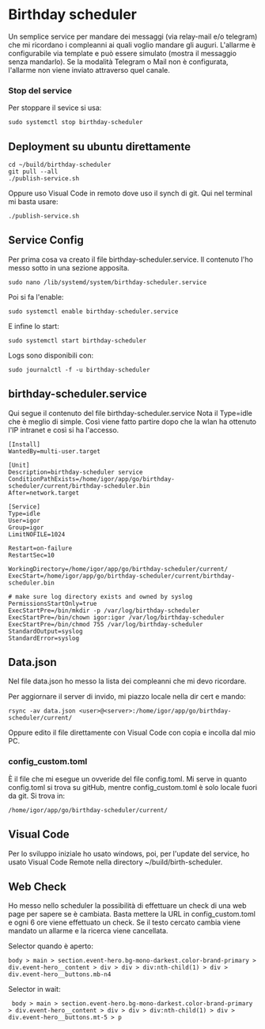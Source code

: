 # Birthday scheduler
Un semplice service per mandare dei messaggi (via relay-mail e/o telegram) che mi 
ricordano i compleanni ai quali voglio mandare gli auguri.
L'allarme è configurabile via template e può essere simulato (mostra il messaggio senza mandarlo). 
Se la modalità Telegram o Mail non è configurata, l'allarme non viene inviato attraverso quel canale.

### Stop del service
Per stoppare il sevice si usa:

    sudo systemctl stop birthday-scheduler

## Deployment su ubuntu direttamente

    cd ~/build/birthday-scheduler
    git pull --all
    ./publish-service.sh
Oppure uso Visual Code in remoto dove uso il synch di git. Qui nel terminal mi basta usare:

    ./publish-service.sh

## Service Config
Per prima cosa va creato il file birthday-scheduler.service.
Il contenuto l'ho messo sotto in una sezione apposita.

    sudo nano /lib/systemd/system/birthday-scheduler.service
Poi si fa l'enable:

    sudo systemctl enable birthday-scheduler.service
E infine lo start:

    sudo systemctl start birthday-scheduler
Logs sono disponibili con:

    sudo journalctl -f -u birthday-scheduler

## birthday-scheduler.service
Qui segue il contenuto del file birthday-scheduler.service
Nota il Type=idle che è meglio di simple. Così 
viene fatto partire dopo che la wlan ha ottenuto l'IP intranet
e così si ha l'accesso.

```
[Install]
WantedBy=multi-user.target

[Unit]
Description=birthday-scheduler service
ConditionPathExists=/home/igor/app/go/birthday-scheduler/current/birthday-scheduler.bin
After=network.target

[Service]
Type=idle
User=igor
Group=igor
LimitNOFILE=1024

Restart=on-failure
RestartSec=10

WorkingDirectory=/home/igor/app/go/birthday-scheduler/current/
ExecStart=/home/igor/app/go/birthday-scheduler/current/birthday-scheduler.bin

# make sure log directory exists and owned by syslog
PermissionsStartOnly=true
ExecStartPre=/bin/mkdir -p /var/log/birthday-scheduler
ExecStartPre=/bin/chown igor:igor /var/log/birthday-scheduler
ExecStartPre=/bin/chmod 755 /var/log/birthday-scheduler
StandardOutput=syslog
StandardError=syslog
```

## Data.json
Nel file data.json ho messo la lista dei compleanni che mi devo ricordare.

Per aggiornare il server di invido, mi piazzo locale nella dir cert e mando:

    rsync -av data.json <user>@<server>:/home/igor/app/go/birthday-scheduler/current/
Oppure edito il file direttamente con Visual Code con copia e incolla dal mio PC.

### config_custom.toml
È il file che mi esegue un ovveride del file config.toml. 
Mi serve in quanto config.toml si trova su gitHub, mentre config_custom.toml è
solo locale fuori da git. Si trova in:

    /home/igor/app/go/birthday-scheduler/current/

## Visual Code
Per lo sviluppo iniziale ho usato windows, poi, per l'update del service,
ho usato Visual Code Remote nella directory ~/build/birth-scheduler.

## Web Check
Ho messo nello scheduler la possibilità di effettuare un check di una web page
per sapere se è cambiata. Basta mettere la URL in config_custom.toml e ogni 6 ore
viene effettuato un check. Se il testo cercato cambia viene mandato un allarme e la
ricerca viene cancellata.

Selector quando è aperto:

    body > main > section.event-hero.bg-mono-darkest.color-brand-primary > div.event-hero__content > div > div > div:nth-child(1) > div > div.event-hero__buttons.mb-n4

Selector in wait:

	 body > main > section.event-hero.bg-mono-darkest.color-brand-primary > div.event-hero__content > div > div > div:nth-child(1) > div > div.event-hero__buttons.mt-5 > p

